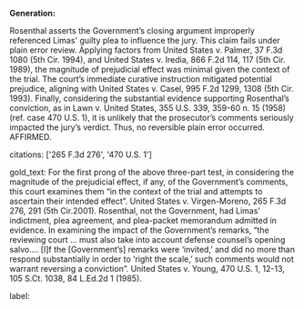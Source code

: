 **Generation:**

Rosenthal asserts the Government’s closing argument improperly referenced Limas' guilty plea to influence the jury. This claim fails under plain error review. Applying factors from United States v. Palmer, 37 F.3d 1080 (5th Cir. 1994), and United States v. Iredia, 866 F.2d 114, 117 (5th Cir. 1989), the magnitude of prejudicial effect was minimal given the context of the trial. The court’s immediate curative instruction mitigated potential prejudice, aligning with United States v. Casel, 995 F.2d 1299, 1308 (5th Cir. 1993). Finally, considering the substantial evidence supporting Rosenthal’s conviction, as in Lawn v. United States, 355 U.S. 339, 359-60 n. 15 (1958) (ref. case 470 U.S. 1), it is unlikely that the prosecutor’s comments seriously impacted the jury’s verdict. Thus, no reversible plain error occurred. AFFIRMED.

citations: ['265 F.3d 276', '470 U.S. 1']

gold_text: For the first prong of the above three-part test, in considering the magnitude of the prejudicial effect, if any, of the Government’s comments, this court examines them “in the context of the trial and attempts to ascertain their intended effect”. United States v. Virgen-Moreno, 265 F.3d 276, 291 (5th Cir.2001). Rosenthal, not the Government, had Limas’ indictment, plea agreement, and plea-packet memorandum admitted in evidence. In examining the impact of the Government’s remarks, “the reviewing court ... must also take into account defense counsel’s opening salvo.... [I]f the [Government’s] remarks were ‘invited,’ and did no more than respond substantially in order to ‘right the scale,’ such comments would not warrant reversing a conviction”. United States v. Young, 470 U.S. 1, 12-13, 105 S.Ct. 1038, 84 L.Ed.2d 1 (1985).

label: 
